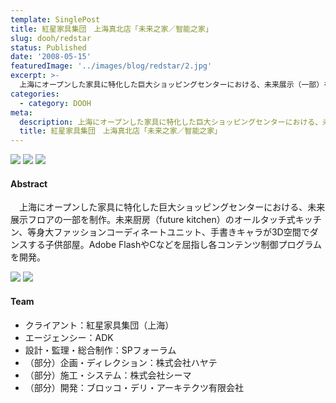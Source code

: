 ```yaml
---
template: SinglePost
title: 紅星家具集団　上海真北店「未来之家／智能之家」
slug: dooh/redstar
status: Published
date: '2008-05-15'
featuredImage: '../images/blog/redstar/2.jpg'
excerpt: >-
  上海にオープンした家具に特化した巨大ショッピングセンターにおける、未来展示（一部）を制作しました。
categories:
  - category: DOOH
meta:
  description: 上海にオープンした家具に特化した巨大ショッピングセンターにおける、未来展示（一部）を制作しました。
  title: 紅星家具集団　上海真北店「未来之家／智能之家」
---
```


![](/blog/redstar/1.jpg)
![](/blog/redstar/2.jpg)
![](/blog/redstar/3.jpg)

#### Abstract

　上海にオープンした家具に特化した巨大ショッピングセンターにおける、未来展示フロアの一部を制作。未来厨房（future kitchen）のオールタッチ式キッチン、等身大ファッションコーディネートユニット、手書きキャラが3D空間でダンスする子供部屋。Adobe FlashやCなどを屈指し各コンテンツ制御プログラムを開発。

![](/blog/redstar/4.jpg)
![](/blog/redstar/5.jpg)

#### Team

- クライアント：紅星家具集団（上海）
- エージェンシー：ADK
- 設計・監理・総合制作：SPフォーラム
- （部分）企画・ディレクション：株式会社ハヤテ
- （部分）施工・システム：株式会社シーマ
- （部分）開発：ブロッコ・デリ・アーキテクツ有限会社
